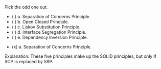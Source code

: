 <panel header=":lock::key: Pick the odd one out.">

<panel header="%%Prerequisites%%" expandable expanded>
  <dynamic-panel src="../separationOfConcernsPrinciple/embed-inOtherContext.md" boilerplate header="Principles: Separation of Concerns Principle" />
  <dynamic-panel src="../solidPrinciples/embed-inOtherContext.md" boilerplate header="Principles: SOLID Principles" />
</panel>

<p/>

<question>
Pick the odd one out.

- ( ) a. Separation of Concerns Principle.
- ( ) b. Open Closed Principle.
- ( ) c. Liskov Substitution Principle.
- ( ) d. Interface Segregation Principle.
- ( ) e. Dependency Inversion Principle.

<div slot="answer">

- (x) a. Separation of Concerns Principle.

Explanation: These five principles make up the SOLID principles, but only if SCP is replaced by SRP.

</div>
</question>
</panel>

